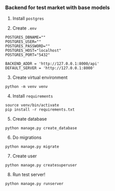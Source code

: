 ### Backend for test market with base models 

1. Install ```postgres```

2. Create ```.env```
```
POSTGRES_DBNAME=""
POSTGRES_USER=""
POSTGRES_PASSWORD=""
POSTGRES_HOST="localhost"
POSTGRES_PORT="5432"

BACKEND_ADDR = 'http://127.0.0.1:8000/api'
DEFAULT_SERVER = 'http://127.0.0.1:8000'
```

3. Create virtual environment
```
python -m venv venv
```

4. Install ```requirements```
```
source venv/bin/activate
pip install -r requirements.txt
```

5. Create database
```
python manage.py create_database
```

6. Do migrations
```
python manage.py migrate
```

7. Create user
```
python manage.py createsuperuser
```

8. Run test server!
```
python manage.py runserver
```